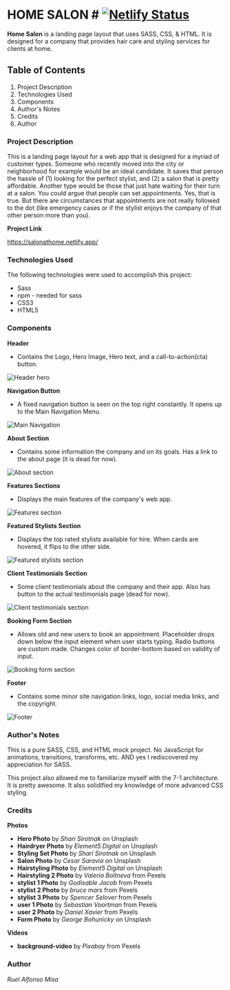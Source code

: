 # HOME SALON # [![Netlify Status](https://api.netlify.com/api/v1/badges/27fdf775-0f11-4144-b471-b2490877e84b/deploy-status)](https://app.netlify.com/sites/salonathome/deploys)

**Home Salon** is a landing page layout that uses SASS, CSS, & HTML. It is designed for a company that provides hair care and styling services for clients at home. 

## Table of Contents ##

1. Project Description
1. Technologies Used
1. Components 
1. Author's Notes 
1. Credits
1. Author 

### Project Description ###

This is a landing page layout for a web app that is designed for a myriad of customer types. Someone who recently moved into the city or neighborhood for example would be an ideal candidate. It saves that person the hassle of (1) looking for the perfect stylist, and (2) a salon that is pretty affordable. Another type would be those that just hate waiting for their turn at a salon. You could argue that people can set appointments. Yes, that is true. But there are circumstances that appointments are not really followed to the dot (like emergency cases or if the stylist enjoys the company of that other person more than you).

**Project Link**

https://salonathome.netlify.app/

### Technologies Used ###

The following technologies were used to accomplish this project:

* Sass
* npm - needed for sass
* CSS3 
* HTML5

### Components ###

**Header** 
  * Contains the Logo, Hero Image, Hero text, and a call-to-action(cta) button.

![Header hero](./img/app-pic-1.png)

**Navigation Button**
  * A fixed navigation button is seen on the top right constantly. It opens up to the Main Navigation Menu.

![Main Navigation](./img/app-pic-2.png)

**About Section**
  * Contains some information the company and on its goals. Has a link to the about page (it is dead for now).

![About section](./img/app-pic-3.png)

**Features Sections**
  * Displays the main features of the company's web app. 

![Features section](./img/app-pic-4.png)

**Featured Stylists Section**
  * Displays the top rated stylists available for hire. When cards are hovered, it flips to the other side. 

![Featured stylists section](./img/app-pic-5.png)

**Client Testimonials Section**
  * Some client testimonials about the company and their app. Also has button to the actual testimonials page (dead for now).

![Client testimonials section](./img/app-pic-6.png)

**Booking Form Section**
  * Allows old and new users to book an appointment. Placeholder drops down below the input element when user starts typing. Radio buttons are custom made. Changes color of border-bottom based on validity of input. 

![Booking form section](./img/app-pic-7.png)

**Footer**
  * Contains some minor site navigation links, logo, social media links, and the copyright. 

![Footer](./img/app-pic-8.png)

### Author's Notes ###

This is a pure SASS, CSS, and HTML mock project. No JavaScript for animations, transitions, transforms, etc. AND yes I rediscovered my appreciation for SASS. 

This project also allowed me to familiarize myself with the 7-1 architecture. It is pretty awesome. It also solidified my knowledge of more advanced CSS styling. 

### Credits ###

**Photos**

* **Hero Photo** by _Shari Sirotnak_ on Unsplash
* **Hairdryer Photo** by _Element5 Digital_ on Unsplash
* **Styling Set Photo** by _Shari Sirotnak_ on Unsplash
* **Salon Photo** by _Cesar Saravia_ on Unsplash
* **Hairstyling Photo** by _Element5 Digital_ on Unsplash
* **Hairstyling 2 Photo** by _Valeria Boltneva_ from Pexels
* **stylist 1 Photo** by _Godisable Jacob_ from Pexels
* **stylist 2 Photo** by _bruce mars_ from Pexels
* **stylist 3 Photo** by _Spencer Selover_ from Pexels
* **user 1 Photo** by _Sebastian Voortman_ from Pexels
* **user 2 Photo** by _Daniel Xavier_ from Pexels
* **Form Photo** by _George Bohunicky_ on Unsplash

**Videos**

* **background-video** by _Pixabay_ from Pexels

### Author ###

_Ruel Alfonso Misa_








